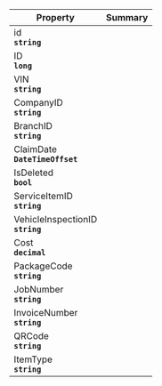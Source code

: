 
| Property | Summary |
|----------|---------|
| id <div><strong>``string``</strong></div> |  |
| ID <div><strong>``long``</strong></div> |  |
| VIN <div><strong>``string``</strong></div> |  |
| CompanyID <div><strong>``string``</strong></div> |  |
| BranchID <div><strong>``string``</strong></div> |  |
| ClaimDate <div><strong>``DateTimeOffset``</strong></div> |  |
| IsDeleted <div><strong>``bool``</strong></div> |  |
| ServiceItemID <div><strong>``string``</strong></div> |  |
| VehicleInspectionID <div><strong>``string``</strong></div> |  |
| Cost <div><strong>``decimal``</strong></div> |  |
| PackageCode <div><strong>``string``</strong></div> |  |
| JobNumber <div><strong>``string``</strong></div> |  |
| InvoiceNumber <div><strong>``string``</strong></div> |  |
| QRCode <div><strong>``string``</strong></div> |  |
| ItemType <div><strong>``string``</strong></div> |  |
